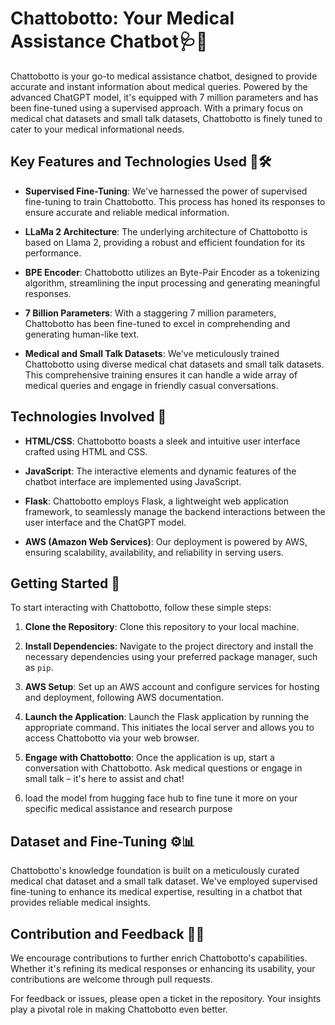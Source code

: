 # Chattobotto: Your Medical Assistance Chatbot🩺🤖

Chattobotto is your go-to medical assistance chatbot, designed to provide accurate and instant information about medical queries. Powered by the advanced ChatGPT model, it's equipped with 7 million parameters and has been fine-tuned using a supervised approach. With a primary focus on medical chat datasets and small talk datasets, Chattobotto is finely tuned to cater to your medical informational needs.

## Key Features and Technologies Used 🌟🛠️

- **Supervised Fine-Tuning**: We've harnessed the power of supervised fine-tuning to train Chattobotto. This process has honed its responses to ensure accurate and reliable medical information.

- **LLaMa 2 Architecture**: The underlying architecture of Chattobotto is based on Llama 2, providing a robust and efficient foundation for its performance.

- **BPE Encoder**: Chattobotto utilizes an Byte-Pair Encoder as a tokenizing algorithm, streamlining the input processing and generating meaningful responses.

- **7 Billion Parameters**: With a staggering 7 million parameters, Chattobotto has been fine-tuned to excel in comprehending and generating human-like text.

- **Medical and Small Talk Datasets**: We've meticulously trained Chattobotto using diverse medical chat datasets and small talk datasets. This comprehensive training ensures it can handle a wide array of medical queries and engage in friendly casual conversations.

## Technologies Involved 🚀

- **HTML/CSS**: Chattobotto boasts a sleek and intuitive user interface crafted using HTML and CSS.

- **JavaScript**: The interactive elements and dynamic features of the chatbot interface are implemented using JavaScript.

- **Flask**: Chattobotto employs Flask, a lightweight web application framework, to seamlessly manage the backend interactions between the user interface and the ChatGPT model.

- **AWS (Amazon Web Services)**: Our deployment is powered by AWS, ensuring scalability, availability, and reliability in serving users.


## Getting Started 🏁

To start interacting with Chattobotto, follow these simple steps:

1. **Clone the Repository**: Clone this repository to your local machine.

2. **Install Dependencies**: Navigate to the project directory and install the necessary dependencies using your preferred package manager, such as `pip`.

3. **AWS Setup**: Set up an AWS account and configure services for hosting and deployment, following AWS documentation.

4. **Launch the Application**: Launch the Flask application by running the appropriate command. This initiates the local server and allows you to access Chattobotto via your web browser.

5. **Engage with Chattobotto**: Once the application is up, start a conversation with Chattobotto. Ask medical questions or engage in small talk – it's here to assist and chat!
                                      
6. load the model from hugging face hub to fine tune it more on your specific medical assistance and research purpose

## Dataset and Fine-Tuning ⚙️📊

Chattobotto's knowledge foundation is built on a meticulously curated medical chat dataset and a small talk dataset. We've employed supervised fine-tuning to enhance its medical expertise, resulting in a chatbot that provides reliable medical insights.

## Contribution and Feedback 🤝📣

We encourage contributions to further enrich Chattobotto's capabilities. Whether it's refining its medical responses or enhancing its usability, your contributions are welcome through pull requests.

For feedback or issues, please open a ticket in the repository. Your insights play a pivotal role in making Chattobotto even better.
